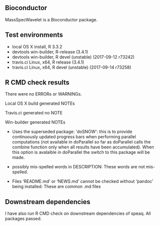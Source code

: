 Bioconductor
------------

MassSpecWavelet is a Bioconductor package.

Test environments
-----------------

-   local OS X install, R 3.3.2
-   devtools win-builder, R-release (3.4.1)
-   devtools win-builder, R devel (unstable) (2017-09-12 r73242)
-   travis.ci Linux, x64, R release (3.4.1)
-   travis.ci Linux, x64, R devel (unstable) (2017-09-14 r73258)

R CMD check results
-------------------

There were no ERRORs or WARNINGs.

Local OS X build generated NOTEs

Travis.ci generated no NOTE

Win-builder generated NOTEs

-   Uses the superseded package: 'doSNOW': this is to provide
    continuously updated progress bars when performing parallel
    computations (not available in doParallel so far as doParallel calls
    the combine function only when all results have been accumulated).
    When this option is avalaible in doParallel the switch to this
    package will be made.

-   possibly mis-spelled words in DESCRIPTION: These words are
    not mis-spelled.

-   Files ‘README.md’ or ‘NEWS.md’ cannot be checked without ‘pandoc’
    being installed: These are common .md files

Downstream dependencies
-----------------------

I have also run R CMD check on downstream dependencies of speaq. All
packages passed.
